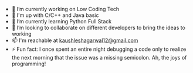 - 🔭 I’m currently working on Low Coding Tech
- 🏫 I'm up with C/C++ and Java basic
- 🌱 I’m currently learning Python Full Stack
- 👯 I’m looking to collaborate on different developers to bring the ideas to working
- 📫 I'm reachable at  kaushleshagarwal12@gmail.com
- ⚡ Fun fact:  I once spent an entire night debugging a code only to realize the next morning that the issue was a missing semicolon. Ah, the joys of programming!
 
